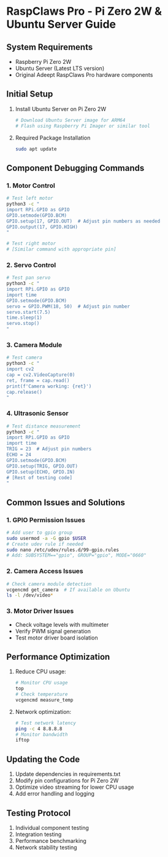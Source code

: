 # RaspClaws Pro - Pi Zero 2W & Ubuntu Server Guide

## System Requirements
- Raspberry Pi Zero 2W
- Ubuntu Server (Latest LTS version)
- Original Adeept RaspClaws Pro hardware components

## Initial Setup
1. Install Ubuntu Server on Pi Zero 2W
   ```bash
   # Download Ubuntu Server image for ARM64
   # Flash using Raspberry Pi Imager or similar tool
   ```

2. Required Package Installation
   ```bash
   sudo apt update
   ```

## Component Debugging Commands

### 1. Motor Control
```bash
# Test left motor
python3 -c "
import RPi.GPIO as GPIO
GPIO.setmode(GPIO.BCM)
GPIO.setup(17, GPIO.OUT)  # Adjust pin numbers as needed
GPIO.output(17, GPIO.HIGH)
"

# Test right motor
# [Similar command with appropriate pin]
```

### 2. Servo Control
```bash
# Test pan servo
python3 -c "
import RPi.GPIO as GPIO
import time
GPIO.setmode(GPIO.BCM)
servo = GPIO.PWM(18, 50)  # Adjust pin number
servo.start(7.5)
time.sleep(1)
servo.stop()
"
```

### 3. Camera Module
```bash
# Test camera
python3 -c "
import cv2
cap = cv2.VideoCapture(0)
ret, frame = cap.read()
print(f'Camera working: {ret}')
cap.release()
"
```

### 4. Ultrasonic Sensor
```bash
# Test distance measurement
python3 -c "
import RPi.GPIO as GPIO
import time
TRIG = 23  # Adjust pin numbers
ECHO = 24
GPIO.setmode(GPIO.BCM)
GPIO.setup(TRIG, GPIO.OUT)
GPIO.setup(ECHO, GPIO.IN)
# [Rest of testing code]
"
```

## Common Issues and Solutions

### 1. GPIO Permission Issues
```bash
# Add user to gpio group
sudo usermod -a -G gpio $USER
# Create udev rule if needed
sudo nano /etc/udev/rules.d/99-gpio.rules
# Add: SUBSYSTEM=="gpio", GROUP="gpio", MODE="0660"
```

### 2. Camera Access Issues
```bash
# Check camera module detection
vcgencmd get_camera  # If available on Ubuntu
ls -l /dev/video*
```

### 3. Motor Driver Issues
- Check voltage levels with multimeter
- Verify PWM signal generation
- Test motor driver board isolation

## Performance Optimization
1. Reduce CPU usage:
   ```bash
   # Monitor CPU usage
   top
   # Check temperature
   vcgencmd measure_temp
   ```

2. Network optimization:
   ```bash
   # Test network latency
   ping -c 4 8.8.8.8
   # Monitor bandwidth
   iftop
   ```

## Updating the Code
1. Update dependencies in requirements.txt
2. Modify pin configurations for Pi Zero 2W
3. Optimize video streaming for lower CPU usage
4. Add error handling and logging

## Testing Protocol
1. Individual component testing
2. Integration testing
3. Performance benchmarking
4. Network stability testing
